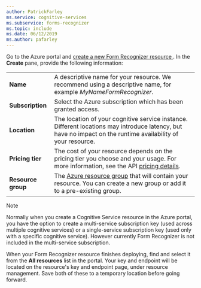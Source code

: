 ```yaml
---
author: PatrickFarley
ms.service: cognitive-services
ms.subservice: forms-recognizer
ms.topic: include
ms.date: 06/12/2019
ms.author: pafarley
---
```


Go to the Azure portal and <a href="https://ms.portal.azure.com/#create/Microsoft.CognitiveServicesFormRecognizer" title="Create a new Form Recognizer resource" target="_blank">create a new Form Recognizer resource </a>. In the **Create** pane, provide the following information:

|    |    |
|--|--|
| **Name** | A descriptive name for your resource. We recommend using a descriptive name, for example *MyNameFormRecognizer*. |
| **Subscription** | Select the Azure subscription which has been granted access. |
| **Location** | The location of your cognitive service instance. Different locations may introduce latency, but have no impact on the runtime availability of your resource. |
| **Pricing tier** | The cost of your resource depends on the pricing tier you choose and your usage. For more information, see the API [pricing details](https://azure.microsoft.com/pricing/details/cognitive-services/).
| **Resource group** | The [Azure resource group](/azure/cloud-adoption-framework/govern/resource-consistency/resource-access-management#what-is-an-azure-resource-group) that will contain your resource. You can create a new group or add it to a pre-existing group. |

> [!NOTE]
> Normally when you create a Cognitive Service resource in the Azure portal, you have the option to create a multi-service subscription key (used across multiple cognitive services) or a single-service subscription key (used only with a specific cognitive service). However currently Form Recognizer is not included in the multi-service subscription.

When your Form Recognizer resource finishes deploying, find and select it from the **All resources** list in the portal. Your key and endpoint will be located on the resource's key and endpoint page, under resource management. Save both of these to a temporary location before going forward.